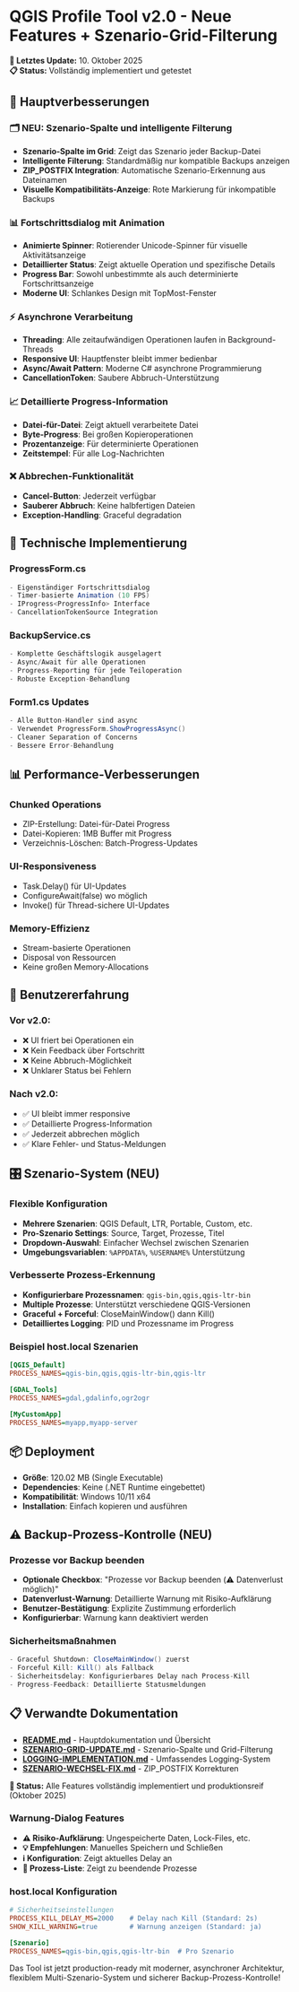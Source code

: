 # QGIS Profile Tool v2.0 - Neue Features + Szenario-Grid-Filterung

**📅 Letztes Update:** 10. Oktober 2025  
**📋 Status:** Vollständig implementiert und getestet

## 🎯 **Hauptverbesserungen**

### 🗂️ **NEU: Szenario-Spalte und intelligente Filterung** 
- **Szenario-Spalte im Grid**: Zeigt das Szenario jeder Backup-Datei
- **Intelligente Filterung**: Standardmäßig nur kompatible Backups anzeigen
- **ZIP_POSTFIX Integration**: Automatische Szenario-Erkennung aus Dateinamen
- **Visuelle Kompatibilitäts-Anzeige**: Rote Markierung für inkompatible Backups

### 📊 **Fortschrittsdialog mit Animation**
- **Animierte Spinner**: Rotierender Unicode-Spinner für visuelle Aktivitätsanzeige
- **Detaillierter Status**: Zeigt aktuelle Operation und spezifische Details
- **Progress Bar**: Sowohl unbestimmte als auch determinierte Fortschrittsanzeige
- **Moderne UI**: Schlankes Design mit TopMost-Fenster

### ⚡ **Asynchrone Verarbeitung**
- **Threading**: Alle zeitaufwändigen Operationen laufen in Background-Threads
- **Responsive UI**: Hauptfenster bleibt immer bedienbar
- **Async/Await Pattern**: Moderne C# asynchrone Programmierung
- **CancellationToken**: Saubere Abbruch-Unterstützung

### 📈 **Detaillierte Progress-Information**
- **Datei-für-Datei**: Zeigt aktuell verarbeitete Datei
- **Byte-Progress**: Bei großen Kopieroperationen
- **Prozentanzeige**: Für determinierte Operationen
- **Zeitstempel**: Für alle Log-Nachrichten

### ❌ **Abbrechen-Funktionalität**
- **Cancel-Button**: Jederzeit verfügbar
- **Sauberer Abbruch**: Keine halbfertigen Dateien
- **Exception-Handling**: Graceful degradation

## 🔧 **Technische Implementierung**

### **ProgressForm.cs**
```csharp
- Eigenständiger Fortschrittsdialog
- Timer-basierte Animation (10 FPS)
- IProgress<ProgressInfo> Interface
- CancellationTokenSource Integration
```

### **BackupService.cs**  
```csharp
- Komplette Geschäftslogik ausgelagert
- Async/Await für alle Operationen
- Progress-Reporting für jede Teiloperation  
- Robuste Exception-Behandlung
```

### **Form1.cs Updates**
```csharp
- Alle Button-Handler sind async
- Verwendet ProgressForm.ShowProgressAsync()
- Cleaner Separation of Concerns
- Bessere Error-Behandlung
```

## 📊 **Performance-Verbesserungen**

### **Chunked Operations**
- ZIP-Erstellung: Datei-für-Datei Progress
- Datei-Kopieren: 1MB Buffer mit Progress
- Verzeichnis-Löschen: Batch-Progress-Updates

### **UI-Responsiveness**
- Task.Delay() für UI-Updates
- ConfigureAwait(false) wo möglich
- Invoke() für Thread-sichere UI-Updates

### **Memory-Effizienz**
- Stream-basierte Operationen
- Disposal von Ressourcen
- Keine großen Memory-Allocations

## 🚀 **Benutzererfahrung**

### **Vor v2.0:**
- ❌ UI friert bei Operationen ein
- ❌ Kein Feedback über Fortschritt  
- ❌ Keine Abbruch-Möglichkeit
- ❌ Unklarer Status bei Fehlern

### **Nach v2.0:**
- ✅ UI bleibt immer responsive
- ✅ Detaillierte Progress-Information
- ✅ Jederzeit abbrechen möglich
- ✅ Klare Fehler- und Status-Meldungen

## 🎛️ **Szenario-System (NEU)**

### **Flexible Konfiguration**
- **Mehrere Szenarien**: QGIS Default, LTR, Portable, Custom, etc.
- **Pro-Szenario Settings**: Source, Target, Prozesse, Titel
- **Dropdown-Auswahl**: Einfacher Wechsel zwischen Szenarien
- **Umgebungsvariablen**: `%APPDATA%`, `%USERNAME%` Unterstützung

### **Verbesserte Prozess-Erkennung**
- **Konfigurierbare Prozessnamen**: `qgis-bin,qgis,qgis-ltr-bin`
- **Multiple Prozesse**: Unterstützt verschiedene QGIS-Versionen
- **Graceful + Forceful**: CloseMainWindow() dann Kill()
- **Detailliertes Logging**: PID und Prozessname im Progress

### **Beispiel host.local Szenarien**
```ini
[QGIS_Default]
PROCESS_NAMES=qgis-bin,qgis,qgis-ltr-bin,qgis-ltr

[GDAL_Tools]  
PROCESS_NAMES=gdal,gdalinfo,ogr2ogr

[MyCustomApp]
PROCESS_NAMES=myapp,myapp-server
```

## 📦 **Deployment**
- **Größe**: 120.02 MB (Single Executable)
- **Dependencies**: Keine (.NET Runtime eingebettet)
- **Kompatibilität**: Windows 10/11 x64
- **Installation**: Einfach kopieren und ausführen

## ⚠️ **Backup-Prozess-Kontrolle (NEU)**

### **Prozesse vor Backup beenden**
- **Optionale Checkbox**: "Prozesse vor Backup beenden (⚠️ Datenverlust möglich)"
- **Datenverlust-Warnung**: Detaillierte Warnung mit Risiko-Aufklärung
- **Benutzer-Bestätigung**: Explizite Zustimmung erforderlich
- **Konfigurierbar**: Warnung kann deaktiviert werden

### **Sicherheitsmaßnahmen**
```csharp
- Graceful Shutdown: CloseMainWindow() zuerst
- Forceful Kill: Kill() als Fallback
- Sicherheitsdelay: Konfigurierbares Delay nach Process-Kill
- Progress-Feedback: Detaillierte Statusmeldungen
```

## 📋 **Verwandte Dokumentation**

- **[README.md](README.md)** - Hauptdokumentation und Übersicht
- **[SZENARIO-GRID-UPDATE.md](SZENARIO-GRID-UPDATE.md)** - Szenario-Spalte und Grid-Filterung
- **[LOGGING-IMPLEMENTATION.md](LOGGING-IMPLEMENTATION.md)** - Umfassendes Logging-System
- **[SZENARIO-WECHSEL-FIX.md](SZENARIO-WECHSEL-FIX.md)** - ZIP_POSTFIX Korrekturen

**🎯 Status:** Alle Features vollständig implementiert und produktionsreif (Oktober 2025)

### **Warnung-Dialog Features**
- **⚠️ Risiko-Aufklärung**: Ungespeicherte Daten, Lock-Files, etc.
- **💡 Empfehlungen**: Manuelles Speichern und Schließen
- **ℹ️ Konfiguration**: Zeigt aktuelles Delay an
- **🔄 Prozess-Liste**: Zeigt zu beendende Prozesse

### **host.local Konfiguration**
```ini
# Sicherheitseinstellungen
PROCESS_KILL_DELAY_MS=2000    # Delay nach Kill (Standard: 2s)
SHOW_KILL_WARNING=true        # Warnung anzeigen (Standard: ja)

[Szenario]
PROCESS_NAMES=qgis-bin,qgis,qgis-ltr-bin  # Pro Szenario
```

Das Tool ist jetzt production-ready mit moderner, asynchroner Architektur, flexiblem Multi-Szenario-System und sicherer Backup-Prozess-Kontrolle!